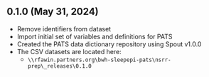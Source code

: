 ## 0.1.0 (May 31, 2024)

- Remove identifiers from dataset
- Import initial set of variables and definitions for PATS
- Created the PATS data dictionary repository using Spout v1.0.0
- The CSV datasets are located here:
  - `\\rfawin.partners.org\bwh-sleepepi-pats\nsrr-prep\_releases\0.1.0`
